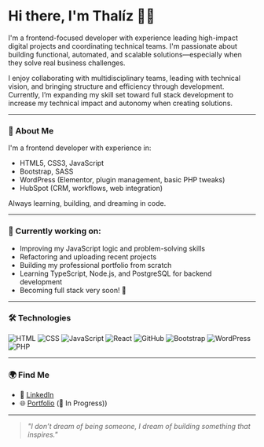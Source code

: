 <h1>Hi there, I'm Thalíz 🌻🧡</h1>
<p>
I'm a frontend-focused developer with experience leading high-impact digital projects and coordinating technical teams. I'm passionate about building functional, automated, and scalable solutions—especially when they solve real business challenges.

I enjoy collaborating with multidisciplinary teams, leading with technical vision, and bringing structure and efficiency through development. Currently, I’m expanding my skill set toward full stack development to increase my technical impact and autonomy when creating solutions.

</p>

---

### 🚀 About Me

I'm a frontend developer with experience in:

- HTML5, CSS3, JavaScript
- Bootstrap, SASS
- WordPress (Elementor, plugin management, basic PHP tweaks)
- HubSpot (CRM, workflows, web integration)

Always learning, building, and dreaming in code.

---

### 🌱 Currently working on:

- Improving my JavaScript logic and problem-solving skills  
- Refactoring and uploading recent projects  
- Building my professional portfolio from scratch  
- Learning TypeScript, Node.js, and PostgreSQL for backend development  
- Becoming full stack very soon! 💫

---

### 🛠 Technologies

![HTML](https://img.shields.io/badge/HTML-E34F26?style=flat&logo=html5&logoColor=white)
![CSS](https://img.shields.io/badge/CSS-1572B6?style=flat&logo=css3&logoColor=white)
![JavaScript](https://img.shields.io/badge/JavaScript-F7DF1E?style=flat&logo=javascript&logoColor=black)
![React](https://img.shields.io/badge/React-61DAFB?style=flat&logo=react&logoColor=black)
![GitHub](https://img.shields.io/badge/GitHub-181717?style=flat&logo=github&logoColor=white)
![Bootstrap](https://img.shields.io/badge/Bootstrap-563D7C?style=flat&logo=bootstrap&logoColor=white)
![WordPress](https://img.shields.io/badge/WordPress-21759B?style=flat&logo=wordpress&logoColor=white)
![PHP](https://img.shields.io/badge/PHP-777BB4?style=flat&logo=php&logoColor=white)

---

### 🌍 Find Me

- 💼 [LinkedIn](https://www.linkedin.com/in/thal%C3%ADz-fajardo-00026a244/)
- 🌐 [Portfolio](https://6344746020cb875535370a10--radiant-jalebi-d0f66e.netlify.app/) (🚧 In Progress))

---

> _"I don’t dream of being someone, I dream of building something that inspires."_
